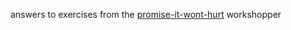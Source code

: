 answers to exercises from the [promise-it-wont-hurt](https://github.com/stevekane/promise-it-wont-hurt) workshopper


